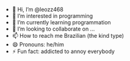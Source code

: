 - 👋 Hi, I’m @leozz468
- 👀 I’m interested in programming
- 🌱 I’m currently learning programmation
- 💞️ I’m looking to collaborate on ...
- 📫 How to reach me Brazilian (the kind type)
- 😄 Pronouns: he/him
- ⚡ Fun fact: addicted to annoy everybody

<!---
leozz468/leozz468 is a ✨ special ✨ repository because its `README.md` (this file) appears on your GitHub profile.
You can click the Preview link to take a look at your changes.
--->

